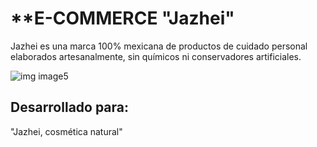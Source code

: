 # **E-COMMERCE "Jazhei" 

Jazhei es una marca 100% mexicana de productos de cuidado personal elaborados artesanalmente, sin químicos ni conservadores artificiales.

![img image5](https://github.com/rxmstrd/e-commerce/blob/master/Images/Final.jpg?raw=true)


## **Desarrollado para:**

"Jazhei, cosmética natural"




 
